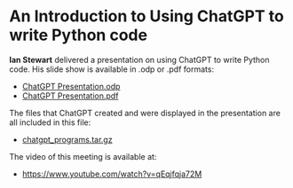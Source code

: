 # An Introduction to Using ChatGPT to write Python code

**Ian Stewart** delivered a presentation on using ChatGPT to write Python code. His slide show is available in .odp or .pdf formats:

* [ChatGPT Presentation.odp](ChatGPT%20Presentation.odp)
* [ChatGPT Presentation.pdf](ChatGPT%20Presentation.pdf)

The files that ChatGPT created and were displayed in the presentation are all included in this file:

* [chatgpt_programs.tar.gz](chatgpt_programs.tar.gz)

The video of this meeting is available at:

* https://www.youtube.com/watch?v=qEqjfqja72M
